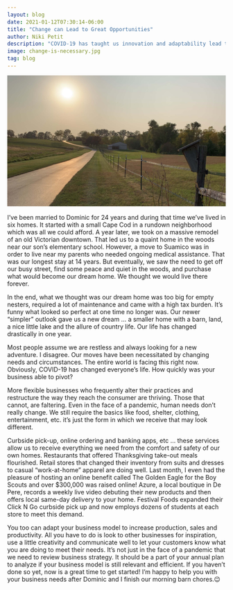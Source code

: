 ```yaml
---
layout: blog
date: 2021-01-12T07:30:14-06:00
title: "Change can Lead to Great Opportunities"
author: Niki Petit
description: "COVID-19 has taught us innovation and adaptability lead to success."
image: change-is-necessary.jpg
tag: blog
---
```


![Alt Text](change-is-necessary.jpg)

I’ve been married to Dominic for 24 years and during that time we’ve lived in six homes. It started with a small Cape Cod in a rundown neighborhood which was all we could afford. A year later, we took on a massive remodel of an old Victorian downtown. That led us to a quaint home in the woods near our son’s elementary school. However, a move to Suamico was in order to live near my parents who needed ongoing medical assistance. That was our longest stay at 14 years. But eventually, we saw the need to get off our busy street, find some peace and quiet in the woods, and purchase what would become our dream home. We thought we would live there forever.

In the end, what we thought was our dream home was too big for empty nesters, required a lot of maintenance and came with a high tax burden. It’s funny what looked so perfect at one time no longer was. Our newer “simpler” outlook gave us a new dream … a smaller home with a barn, land, a nice little lake and the allure of country life. Our life has changed drastically in one year.

Most people assume we are restless and always looking for a new adventure. I disagree. Our moves have been necessitated by changing needs and circumstances. The entire world is facing this right now. Obviously, COVID-19 has changed everyone’s life. How quickly was your business able to pivot?

More flexible businesses who frequently alter their practices and restructure the way they reach the consumer are thriving. Those that cannot, are faltering. Even in the face of a pandemic, human needs don’t really change. We still require the basics like food, shelter, clothing, entertainment, etc. it’s just the form in which we receive that may look different.

Curbside pick-up, online ordering and banking apps, etc … these services allow us to receive everything we need from the comfort and safety of our own homes. Restaurants that offered Thanksgiving take-out meals flourished. Retail stores that changed their inventory from suits and dresses to casual “work-at-home” apparel are doing well. Last month, I even had the pleasure of hosting an online benefit called The Golden Eagle for the Boy Scouts and over $300,000 was raised online! Azure, a local boutique in De Pere, records a weekly live video debuting their new products and then offers local same-day delivery to your home. Festival Foods expanded their Click N Go curbside pick up and now employs dozens of students at each store to meet this demand.

You too can adapt your business model to increase production, sales and productivity. All you have to do is look to other businesses for inspiration, use a little creativity and communicate well to let your customers know what you are doing to meet their needs. It’s not just in the face of a pandemic that we need to review business strategy. It should be a part of your annual plan to analyze if your business model is still relevant and efficient. If you haven’t done so yet, now is a great time to get started! I’m happy to help you with your business needs after Dominic and I finish our morning barn chores.😉
